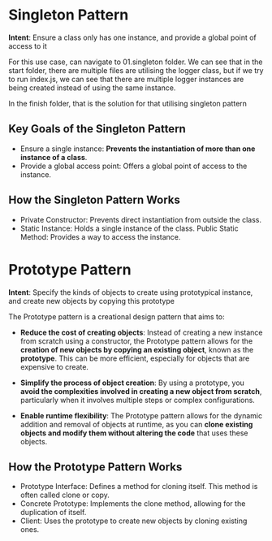 # Singleton Pattern

**Intent**: Ensure a class only has one instance, and provide a global point of access to it

For this use case, can navigate to 01.singleton folder. We can see that in the start folder, there are multiple files are utilising the logger class, but if we try to run index.js, we can see that there are multiple logger instances are being created instead of using the same instance.

In the finish folder, that is the solution for that utilising singleton pattern

## Key Goals of the Singleton Pattern
- Ensure a single instance: **Prevents the instantiation of more than one instance of a class**.
- Provide a global access point: Offers a global point of access to the instance.

## How the Singleton Pattern Works
- Private Constructor: Prevents direct instantiation from outside the class.
- Static Instance: Holds a single instance of the class.
Public Static Method: Provides a way to access the instance.

# Prototype Pattern

**Intent**: Specify the kinds of objects to create using prototypical instance, and create new objects by copying this prototype

The Prototype pattern is a creational design pattern that aims to:

- **Reduce the cost of creating objects**: Instead of creating a new instance from scratch using a constructor, the Prototype pattern allows for the **creation of new objects by copying an existing object**, known as the **prototype**. This can be more efficient, especially for objects that are expensive to create.

- **Simplify the process of object creation**: By using a prototype, you **avoid the complexities involved in creating a new object from scratch**, particularly when it involves multiple steps or complex configurations.

- **Enable runtime flexibility**: The Prototype pattern allows for the dynamic addition and removal of objects at runtime, as you can **clone existing objects and modify them without altering the code** that uses these objects.

## How the Prototype Pattern Works
- Prototype Interface: Defines a method for cloning itself. This method is often called clone or copy.
- Concrete Prototype: Implements the clone method, allowing for the duplication of itself.
- Client: Uses the prototype to create new objects by cloning existing ones.